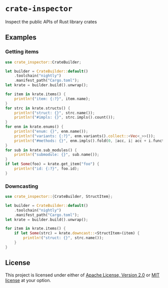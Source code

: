# `crate-inspector`

Inspect the public APIs of Rust library crates

## Examples

### Getting items

```rust
use crate_inspector::CrateBuilder;

let builder = CrateBuilder::default()
    .toolchain("nightly")
    .manifest_path("Cargo.toml");
let krate = builder.build().unwrap();

for item in krate.items() {
    println!("item: {:?}", item.name);
}
for strc in krate.structs() {
    println!("struct: {}", strc.name());
    println!("#impls: {}", strc.impls().count());
}
for enm in krate.enums() {
    println!("enum: {}", enm.name());
    println!("variants: {:?}", enm.variants().collect::<Vec<_>>());
    println!("#methods: {}", enm.impls().fold(0, |acc, i| acc + i.functions().count()));
}
for sub in krate.sub_modules() {
    println!("submodule: {}", sub.name());
}
if let Some(foo) = krate.get_item("foo") {
    println!("id: {:?}", foo.id);
}
```

### Downcasting

```rust
use crate_inspector::{CrateBuilder, StructItem};

let builder = CrateBuilder::default()
    .toolchain("nightly")
    .manifest_path("Cargo.toml");
let krate = builder.build().unwrap();

for item in krate.items() {
    if let Some(strc) = krate.downcast::<StructItem>(item) {
        println!("struct: {}", strc.name());
    }
}
```

## License

This project is licensed under either of [Apache License, Version 2.0](LICENSE-APACHE) or [MIT license](LICENSE-MIT) at your option.
